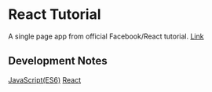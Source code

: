 # React Tutorial

A single page app from official Facebook/React tutorial. 
[Link](https://facebook.github.io/react/tutorial/tutorial.html)

## Development Notes
[JavaScript(ES6)](https://github.com/91juhwang/TIL/tree/master/JavaScript/ES6)
[React](https://github.com/91juhwang/TIL/tree/master/JavaScript/React)

